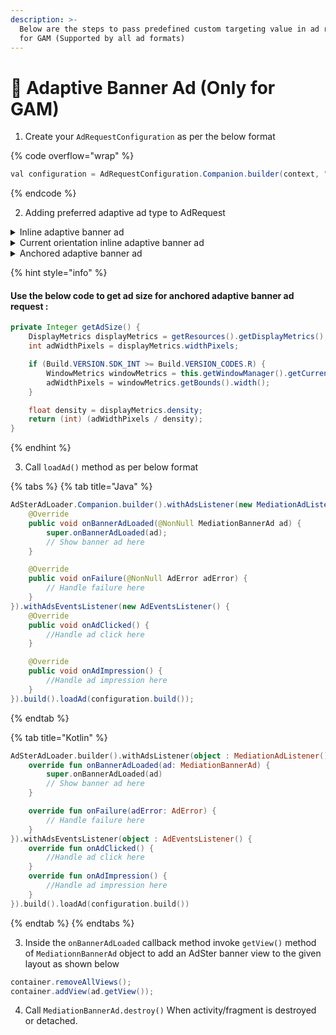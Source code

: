 ```yaml
---
description: >-
  Below are the steps to pass predefined custom targeting value in ad request
  for GAM (Supported by all ad formats)
---
```


# 🎨 Adaptive Banner Ad (Only for GAM)

1. Create your `AdRequestConfiguration` as per the below format

{% code overflow="wrap" %}
```java
val configuration = AdRequestConfiguration.Companion.builder(context, "Your_placement_name");
```
{% endcode %}

2. Adding preferred adaptive ad type to AdRequest

<details>

<summary>Inline adaptive banner ad</summary>

```java
configuration.addInlineAdaptiveBannerAdSize(width, maxHeight);
```

</details>

<details>

<summary>Current orientation inline adaptive banner ad</summary>

```java
configuration.addCurrentOrientationInlineAdaptiveBannerAdSize(width);
```

</details>

<details>

<summary>Anchored adaptive banner ad</summary>

```java
configuration.addAnchoredAdaptiveBannerAdSize(getAdSize());
```

</details>

{% hint style="info" %}
#### Use the below code to get ad size for anchored adaptive banner ad request :

```java
private Integer getAdSize() {
    DisplayMetrics displayMetrics = getResources().getDisplayMetrics();
    int adWidthPixels = displayMetrics.widthPixels;

    if (Build.VERSION.SDK_INT >= Build.VERSION_CODES.R) {
        WindowMetrics windowMetrics = this.getWindowManager().getCurrentWindowMetrics();
        adWidthPixels = windowMetrics.getBounds().width();
    }

    float density = displayMetrics.density;
    return (int) (adWidthPixels / density);
}
```
{% endhint %}

3. Call `loadAd()` method as per below format

{% tabs %}
{% tab title="Java" %}
```java
AdSterAdLoader.Companion.builder().withAdsListener(new MediationAdListener() {
    @Override
    public void onBannerAdLoaded(@NonNull MediationBannerAd ad) {
        super.onBannerAdLoaded(ad);
        // Show banner ad here
    }

    @Override
    public void onFailure(@NonNull AdError adError) {
        // Handle failure here
    }
}).withAdsEventsListener(new AdEventsListener() {
    @Override
    public void onAdClicked() {
        //Handle ad click here
    }

    @Override
    public void onAdImpression() {
        //Handle ad impression here
    }
}).build().loadAd(configuration.build());
```
{% endtab %}

{% tab title="Kotlin" %}
```kotlin
AdSterAdLoader.builder().withAdsListener(object : MediationAdListener() {
    override fun onBannerAdLoaded(ad: MediationBannerAd) {
        super.onBannerAdLoaded(ad)
        // Show banner ad here
    }

    override fun onFailure(adError: AdError) {
        // Handle failure here
    }
}).withAdsEventsListener(object : AdEventsListener() {
    override fun onAdClicked() {
        //Handle ad click here
    }
    override fun onAdImpression() {
        //Handle ad impression here
    }
}).build().loadAd(configuration.build())
```
{% endtab %}
{% endtabs %}

3. Inside the `onBannerAdLoaded` callback method invoke `getView()` method of `MediationnBannerAd` object to add an AdSter banner view to the given layout as shown below

```java
container.removeAllViews();
container.addView(ad.getView());
```

4. Call `MediationBannerAd.destroy()` When activity/fragment is destroyed or detached.
